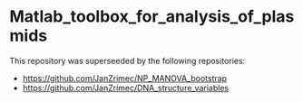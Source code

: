 # Matlab_toolbox_for_analysis_of_plasmids

This repository was superseeded by the following repositories:
* https://github.com/JanZrimec/NP_MANOVA_bootstrap
* https://github.com/JanZrimec/DNA_structure_variables
